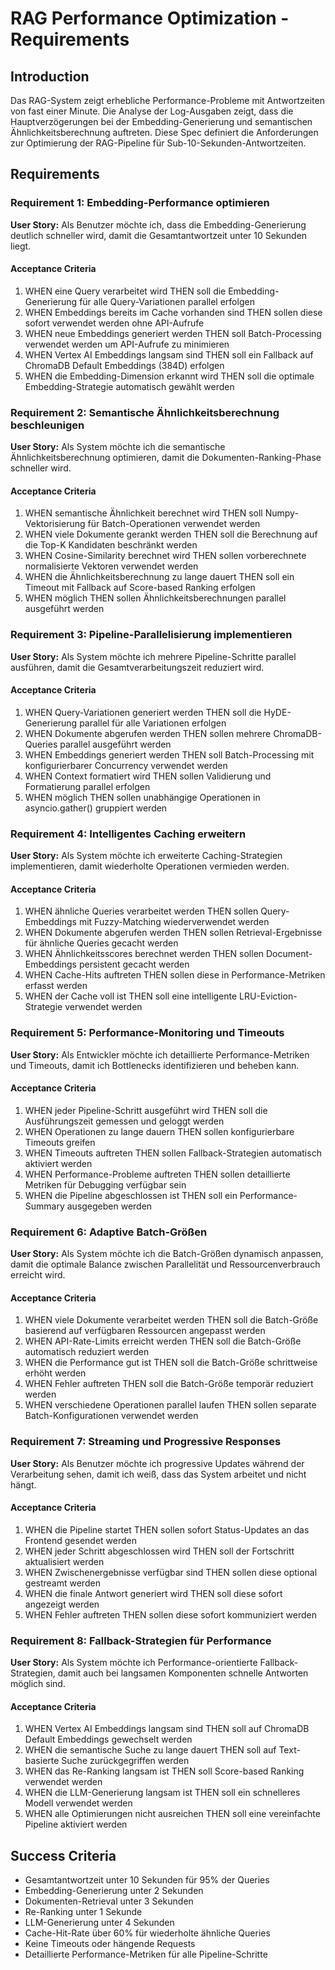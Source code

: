 # RAG Performance Optimization - Requirements

## Introduction

Das RAG-System zeigt erhebliche Performance-Probleme mit Antwortzeiten von fast einer Minute. Die Analyse der Log-Ausgaben zeigt, dass die Hauptverzögerungen bei der Embedding-Generierung und semantischen Ähnlichkeitsberechnung auftreten. Diese Spec definiert die Anforderungen zur Optimierung der RAG-Pipeline für Sub-10-Sekunden-Antwortzeiten.

## Requirements

### Requirement 1: Embedding-Performance optimieren

**User Story:** Als Benutzer möchte ich, dass die Embedding-Generierung deutlich schneller wird, damit die Gesamtantwortzeit unter 10 Sekunden liegt.

#### Acceptance Criteria

1. WHEN eine Query verarbeitet wird THEN soll die Embedding-Generierung für alle Query-Variationen parallel erfolgen
2. WHEN Embeddings bereits im Cache vorhanden sind THEN sollen diese sofort verwendet werden ohne API-Aufrufe
3. WHEN neue Embeddings generiert werden THEN soll Batch-Processing verwendet werden um API-Aufrufe zu minimieren
4. WHEN Vertex AI Embeddings langsam sind THEN soll ein Fallback auf ChromaDB Default Embeddings (384D) erfolgen
5. WHEN die Embedding-Dimension erkannt wird THEN soll die optimale Embedding-Strategie automatisch gewählt werden

### Requirement 2: Semantische Ähnlichkeitsberechnung beschleunigen

**User Story:** Als System möchte ich die semantische Ähnlichkeitsberechnung optimieren, damit die Dokumenten-Ranking-Phase schneller wird.

#### Acceptance Criteria

1. WHEN semantische Ähnlichkeit berechnet wird THEN soll Numpy-Vektorisierung für Batch-Operationen verwendet werden
2. WHEN viele Dokumente gerankt werden THEN soll die Berechnung auf die Top-K Kandidaten beschränkt werden
3. WHEN Cosine-Similarity berechnet wird THEN sollen vorberechnete normalisierte Vektoren verwendet werden
4. WHEN die Ähnlichkeitsberechnung zu lange dauert THEN soll ein Timeout mit Fallback auf Score-based Ranking erfolgen
5. WHEN möglich THEN sollen Ähnlichkeitsberechnungen parallel ausgeführt werden

### Requirement 3: Pipeline-Parallelisierung implementieren

**User Story:** Als System möchte ich mehrere Pipeline-Schritte parallel ausführen, damit die Gesamtverarbeitungszeit reduziert wird.

#### Acceptance Criteria

1. WHEN Query-Variationen generiert werden THEN soll die HyDE-Generierung parallel für alle Variationen erfolgen
2. WHEN Dokumente abgerufen werden THEN sollen mehrere ChromaDB-Queries parallel ausgeführt werden
3. WHEN Embeddings generiert werden THEN soll Batch-Processing mit konfigurierbarer Concurrency verwendet werden
4. WHEN Context formatiert wird THEN sollen Validierung und Formatierung parallel erfolgen
5. WHEN möglich THEN sollen unabhängige Operationen in asyncio.gather() gruppiert werden

### Requirement 4: Intelligentes Caching erweitern

**User Story:** Als System möchte ich erweiterte Caching-Strategien implementieren, damit wiederholte Operationen vermieden werden.

#### Acceptance Criteria

1. WHEN ähnliche Queries verarbeitet werden THEN sollen Query-Embeddings mit Fuzzy-Matching wiederverwendet werden
2. WHEN Dokumente abgerufen werden THEN sollen Retrieval-Ergebnisse für ähnliche Queries gecacht werden
3. WHEN Ähnlichkeitsscores berechnet werden THEN sollen Document-Embeddings persistent gecacht werden
4. WHEN Cache-Hits auftreten THEN sollen diese in Performance-Metriken erfasst werden
5. WHEN der Cache voll ist THEN soll eine intelligente LRU-Eviction-Strategie verwendet werden

### Requirement 5: Performance-Monitoring und Timeouts

**User Story:** Als Entwickler möchte ich detaillierte Performance-Metriken und Timeouts, damit ich Bottlenecks identifizieren und beheben kann.

#### Acceptance Criteria

1. WHEN jeder Pipeline-Schritt ausgeführt wird THEN soll die Ausführungszeit gemessen und geloggt werden
2. WHEN Operationen zu lange dauern THEN sollen konfigurierbare Timeouts greifen
3. WHEN Timeouts auftreten THEN sollen Fallback-Strategien automatisch aktiviert werden
4. WHEN Performance-Probleme auftreten THEN sollen detaillierte Metriken für Debugging verfügbar sein
5. WHEN die Pipeline abgeschlossen ist THEN soll ein Performance-Summary ausgegeben werden

### Requirement 6: Adaptive Batch-Größen

**User Story:** Als System möchte ich die Batch-Größen dynamisch anpassen, damit die optimale Balance zwischen Parallelität und Ressourcenverbrauch erreicht wird.

#### Acceptance Criteria

1. WHEN viele Dokumente verarbeitet werden THEN soll die Batch-Größe basierend auf verfügbaren Ressourcen angepasst werden
2. WHEN API-Rate-Limits erreicht werden THEN soll die Batch-Größe automatisch reduziert werden
3. WHEN die Performance gut ist THEN soll die Batch-Größe schrittweise erhöht werden
4. WHEN Fehler auftreten THEN soll die Batch-Größe temporär reduziert werden
5. WHEN verschiedene Operationen parallel laufen THEN sollen separate Batch-Konfigurationen verwendet werden

### Requirement 7: Streaming und Progressive Responses

**User Story:** Als Benutzer möchte ich progressive Updates während der Verarbeitung sehen, damit ich weiß, dass das System arbeitet und nicht hängt.

#### Acceptance Criteria

1. WHEN die Pipeline startet THEN sollen sofort Status-Updates an das Frontend gesendet werden
2. WHEN jeder Schritt abgeschlossen wird THEN soll der Fortschritt aktualisiert werden
3. WHEN Zwischenergebnisse verfügbar sind THEN sollen diese optional gestreamt werden
4. WHEN die finale Antwort generiert wird THEN soll diese sofort angezeigt werden
5. WHEN Fehler auftreten THEN sollen diese sofort kommuniziert werden

### Requirement 8: Fallback-Strategien für Performance

**User Story:** Als System möchte ich Performance-orientierte Fallback-Strategien, damit auch bei langsamen Komponenten schnelle Antworten möglich sind.

#### Acceptance Criteria

1. WHEN Vertex AI Embeddings langsam sind THEN soll auf ChromaDB Default Embeddings gewechselt werden
2. WHEN die semantische Suche zu lange dauert THEN soll auf Text-basierte Suche zurückgegriffen werden
3. WHEN das Re-Ranking langsam ist THEN soll Score-based Ranking verwendet werden
4. WHEN die LLM-Generierung langsam ist THEN soll ein schnelleres Modell verwendet werden
5. WHEN alle Optimierungen nicht ausreichen THEN soll eine vereinfachte Pipeline aktiviert werden

## Success Criteria

- Gesamtantwortzeit unter 10 Sekunden für 95% der Queries
- Embedding-Generierung unter 2 Sekunden
- Dokumenten-Retrieval unter 3 Sekunden
- Re-Ranking unter 1 Sekunde
- LLM-Generierung unter 4 Sekunden
- Cache-Hit-Rate über 60% für wiederholte ähnliche Queries
- Keine Timeouts oder hängende Requests
- Detaillierte Performance-Metriken für alle Pipeline-Schritte